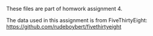 These files are part of homwork assignment 4.

The data used in this assignment is from FiveThirtyEight: https://github.com/rudeboybert/fivethirtyeight